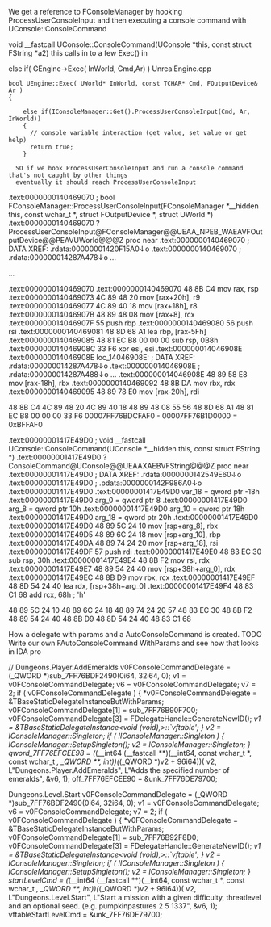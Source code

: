We get a reference to FConsoleManager by hooking ProcessUserConsoleInput and then executing a console command with
UConsole::ConsoleCommand

void __fastcall UConsole::ConsoleCommand(UConsole *this, const struct FString *a2)
this calls in to a few Exec() in 

else if( GEngine->Exec( InWorld, Cmd,Ar) )
  UnrealEngine.cpp
        
    bool UEngine::Exec( UWorld* InWorld, const TCHAR* Cmd, FOutputDevice& Ar )
    {

      	else if(IConsoleManager::Get().ProcessUserConsoleInput(Cmd, Ar, InWorld))
        {
          // console variable interaction (get value, set value or get help)
          return true;
        }

      SO if we hook ProcessUserConsoleInput and run a console command that's not caught by other things
      eventually it should reach ProcessUserConsoleInput


.text:0000000140469070                         ; bool FConsoleManager::ProcessUserConsoleInput(FConsoleManager *__hidden this, const wchar_t *, struct FOutputDevice *, struct UWorld *)
.text:0000000140469070                         ?ProcessUserConsoleInput@FConsoleManager@@UEAA_NPEB_WAEAVFOutputDevice@@PEAVUWorld@@@Z proc near
.text:0000000140469070                                                                 ; DATA XREF: .rdata:00000001420F15A0↓o
.text:0000000140469070                                                                 ; .rdata:000000014287A478↓o ...

...

.text:0000000140469070
.text:0000000140469070 48 8B C4                                mov     rax, rsp
.text:0000000140469073 4C 89 48 20                             mov     [rax+20h], r9
.text:0000000140469077 4C 89 40 18                             mov     [rax+18h], r8
.text:000000014046907B 48 89 48 08                             mov     [rax+8], rcx
.text:000000014046907F 55                                      push    rbp
.text:0000000140469080 56                                      push    rsi
.text:0000000140469081 48 8D 68 A1                             lea     rbp, [rax-5Fh]
.text:0000000140469085 48 81 EC B8 00 00 00                    sub     rsp, 0B8h
.text:000000014046908C 33 F6                                   xor     esi, esi
.text:000000014046908E
.text:000000014046908E                         loc_14046908E:                          ; DATA XREF: .rdata:000000014287A478↓o
.text:000000014046908E                                                                 ; .rdata:000000014287A488↓o ...
.text:000000014046908E 48 89 58 E8                             mov     [rax-18h], rbx
.text:0000000140469092 48 8B DA                                mov     rbx, rdx
.text:0000000140469095 48 89 78 E0                             mov     [rax-20h], rdi

48 8B C4 4C 89 48 20 4C 89 40 18 48 89 48 08 55 56 48 8D 68 A1 48 81 EC B8 00 00 00 33 F6
00007FF76BDCFAF0 - 00007FF76B1D0000 = 0xBFFAF0

.text:00000001417E49D0                         ; void __fastcall UConsole::ConsoleCommand(UConsole *__hidden this, const struct FString *)
.text:00000001417E49D0                         ?ConsoleCommand@UConsole@@UEAAXAEBVFString@@@Z proc near
.text:00000001417E49D0                                                                 ; DATA XREF: .rdata:0000000142549E60↓o
.text:00000001417E49D0                                                                 ; .pdata:0000000142F986A0↓o
.text:00000001417E49D0
.text:00000001417E49D0                         var_18          = qword ptr -18h
.text:00000001417E49D0                         arg_0           = qword ptr  8
.text:00000001417E49D0                         arg_8           = qword ptr  10h
.text:00000001417E49D0                         arg_10          = qword ptr  18h
.text:00000001417E49D0                         arg_18          = qword ptr  20h
.text:00000001417E49D0
.text:00000001417E49D0 48 89 5C 24 10                          mov     [rsp+arg_8], rbx
.text:00000001417E49D5 48 89 6C 24 18                          mov     [rsp+arg_10], rbp
.text:00000001417E49DA 48 89 74 24 20                          mov     [rsp+arg_18], rsi
.text:00000001417E49DF 57                                      push    rdi
.text:00000001417E49E0 48 83 EC 30                             sub     rsp, 30h
.text:00000001417E49E4 48 8B F2                                mov     rsi, rdx
.text:00000001417E49E7 48 89 54 24 40                          mov     [rsp+38h+arg_0], rdx
.text:00000001417E49EC 48 8B D9                                mov     rbx, rcx
.text:00000001417E49EF 48 8D 54 24 40                          lea     rdx, [rsp+38h+arg_0]
.text:00000001417E49F4 48 83 C1 68                             add     rcx, 68h ; 'h'

48 89 5C 24 10 48 89 6C 24 18 48 89 74 24 20 57 48 83 EC 30 48 8B F2 48 89 54 24 40 48 8B D9 48 8D 54 24 40 48 83 C1 68

How a delegate with params and a AutoConsoleCommand is created.
TODO Write our own FAutoConsoleCommand WithParams and see how that looks in IDA pro

// Dungeons.Player.AddEmeralds
v0FConsoleCommandDelegate = (_QWORD *)sub_7FF76BDF2490(0i64, 32i64, 0);
  v1 = v0FConsoleCommandDelegate;
  v6 = v0FConsoleCommandDelegate;
  v7 = 2;
  if ( v0FConsoleCommandDelegate )
  {
    *v0FConsoleCommandDelegate = &TBaseStaticDelegateInstanceButWithParams;
    v0FConsoleCommandDelegate[1] = sub_7FF76B90F700;
    v0FConsoleCommandDelegate[3] = FDelegateHandle::GenerateNewID();
    *v1 = &TBaseStaticDelegateInstance<void (void),>::`vftable';
  }
  v2 = IConsoleManager::Singleton;
  if ( !IConsoleManager::Singleton )
  {
    IConsoleManager::SetupSingleton();
    v2 = IConsoleManager::Singleton;
  }
  qword_7FF76EFCEE98 = (*(__int64 (__fastcall **)(__int64, const wchar_t *, const wchar_t *, _QWORD **, int))(*(_QWORD *)v2 + 96i64))(
                         v2,
                         L"Dungeons.Player.AddEmeralds",
                         L"Adds the specified number of emeralds",
                         &v6,
                         1);
  off_7FF76EFCEE90 = &unk_7FF76DE79700;

  Dungeons.Level.Start
  v0FConsoleCommandDelegate = (_QWORD *)sub_7FF76BDF2490(0i64, 32i64, 0);
  v1 = v0FConsoleCommandDelegate;
  v6 = v0FConsoleCommandDelegate;
  v7 = 2;
  if ( v0FConsoleCommandDelegate )
  {
    *v0FConsoleCommandDelegate = &TBaseStaticDelegateInstanceButWithParams;
    v0FConsoleCommandDelegate[1] = sub_7FF76B92F8D0;
    v0FConsoleCommandDelegate[3] = FDelegateHandle::GenerateNewID();
    *v1 = &TBaseStaticDelegateInstance<void (void),>::`vftable';
  }
  v2 = IConsoleManager::Singleton;
  if ( !IConsoleManager::Singleton )
  {
    IConsoleManager::SetupSingleton();
    v2 = IConsoleManager::Singleton;
  }
  startLevelCmd = (*(__int64 (__fastcall **)(__int64, const wchar_t *, const wchar_t *, _QWORD **, int))(*(_QWORD *)v2 + 96i64))(
                    v2,
                    L"Dungeons.Level.Start",
                    L"Start a mission with a given difficulty, threatlevel and an optional seed. (e.g. pumpkinpastures 2 5 1337",
                    &v6,
                    1);
  vftableStartLevelCmd = &unk_7FF76DE79700;